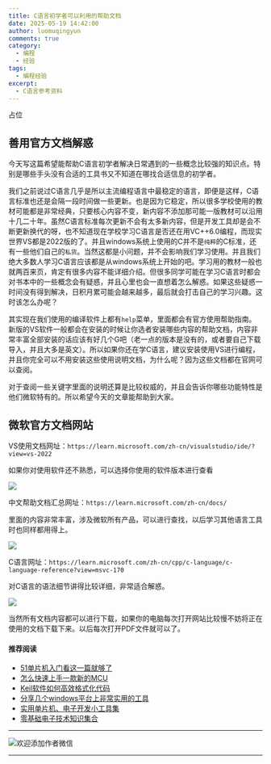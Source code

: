 ```yaml
---
title: C语言初学者可以利用的帮助文档
date: 2025-05-19 14:42:00
author: luomuqingyun
comments: true
category:
  - 编程
  - 经验
tags:
  - 编程经验
excerpt:
  - C语言参考资料
---
```

占位
## 善用官方文档解惑
今天写这篇希望能帮助C语言初学者解决日常遇到的一些概念比较强的知识点。特别是哪些手头没有合适的工具书又不知道在哪找合适信息的初学者。

我们之前说过C语言几乎是所以主流编程语言中最稳定的语言，即便是这样，C语言标准也还是会隔一段时间做一些更新。也是因为它稳定，所以很多学校使用的教材可能都是非常经典，只要核心内容不变，新内容不添加那可能一版教材可以沿用十几二十年。虽然C语言标准每次更新不会有太多新内容，但是开发工具却是会不断更新换代的呀，也不知道现在学校学习C语言是否还在用VC++6.0编程，而现实世界VS都是2022版的了。并且windows系统上使用的C并不是`纯粹`的C标准，还有一些他们自己的`私货`。当然这都是小问题，并不会影响我们学习使用。并且我们绝大多数人学习C语言应该都是从windows系统上开始的吧。学习用的教材一般也就两百来页，肯定有很多内容不能详细介绍。但很多同学可能在学习C语言时都会对书本中的一些概念会有疑惑，并且心里也会一直想着怎么解惑。如果这些疑惑一时间没有得到解决，日积月累可能会越来越多，最后就会打击自己的学习兴趣。这时该怎么办呢？

其实现在我们使用的编译软件上都有`help`菜单，里面都会有官方使用帮助指南。新版的VS软件一般都会在安装的时候让你选者安装哪些内容的帮助文档，内容非常丰富全部安装的话应该有好几个G吧（老一点的版本是没有的，或者要自己下载导入，并且大多是英文）。所以如果你还在学C语言，建议安装使用VS进行编程，并且你完全可以不用安装这些使用说明文档，为什么呢？因为这些文档都在官网可以查阅。

对于查阅一些关键字里面的说明还算是比较权威的，并且会告诉你哪些功能特性是他们微软特有的。所以希望今天的文章能帮助到大家。
## 微软官方文档网站
VS使用文档网址：`https://learn.microsoft.com/zh-cn/visualstudio/ide/?view=vs-2022`

如果你对使用软件还不熟悉，可以选择你使用的软件版本进行查看

![](https://files.mdnice.com/user/38598/e4965b83-8688-4ff5-bfb1-9d38f486c161.png)

中文帮助文档汇总网址：`https://learn.microsoft.com/zh-cn/docs/`

里面的内容非常丰富，涉及微软所有产品，可以进行查找，以后学习其他语言工具时也同样都用得上。

![](https://files.mdnice.com/user/38598/7cd04779-3c52-4bab-bb82-06a7c4b2b98e.png)

C语言网址：`https://learn.microsoft.com/zh-cn/cpp/c-language/c-language-reference?view=msvc-170`

对C语言的语法细节讲得比较详细，非常适合解惑。

![](https://files.mdnice.com/user/38598/51160aed-97f6-469f-811b-ee359c8c25a6.png)

当然所有文档内容都可以进行下载，如果你的电脑每次打开网站比较慢不妨将正在使用的文档下载下来。以后每次打开PDF文件就可以了。

#### 推荐阅读
- [51单片机入门看这一篇就够了](https://mp.weixin.qq.com/s?__biz=MzI1OTQ4MTg4Ng==&mid=2247485523&idx=1&sn=b7fcd1b86e2467d6f03b1a520c39bb06&chksm=ea790022dd0e893452c4994fa16d63111b16d9878c303712f695b58b7af360b7b18c1ed4b201&token=1711068967&lang=zh_CN#rd)
- [怎么快速上手一款新的MCU](https://mp.weixin.qq.com/s?__biz=MzI1OTQ4MTg4Ng==&mid=2247485581&idx=1&sn=b36e6536717774f7931c7aa93d5b237a&chksm=ea7900fcdd0e89ea0db13737720edc996fcb3fdbab3e43b4a92316240ac66d4b5a8bf9a07e78&token=466212876&lang=zh_CN#rd)
- [Keil软件如何高效格式化代码](https://mp.weixin.qq.com/s?__biz=MzI1OTQ4MTg4Ng==&mid=2247485572&idx=1&sn=17cefa35d9d660083d419a7e9b6db6f7&chksm=ea7900f5dd0e89e35b65ba26354cc69ad24f686d8e18abd34e0932567a9345e8c9ed653eee6b&token=1711068967&lang=zh_CN#rd)
- [分享几个windows平台上非常实用的工具](https://mp.weixin.qq.com/s?__biz=MzI1OTQ4MTg4Ng==&mid=2247485420&idx=2&sn=728ca4abbadf7caf51c392e7d7045cbe&chksm=ea790f9ddd0e868b9fa162c80db1876199845f387bbe851c8d38a4e8412329ae635916c13cfb&token=1711068967&lang=zh_CN#rd)
- [实用单片机、电子开发小工具集](https://mp.weixin.qq.com/s?__biz=MzI1OTQ4MTg4Ng==&mid=2247485606&idx=1&sn=2b433faa2e436fc762dc538c9cf3fe14&chksm=ea7900d7dd0e89c169f8948ff3d423016c8f51f1c914eb7b0d20cba8145b9ffa54815915d67b&token=1580674001&lang=zh_CN#rd)
- [零基础电子技术知识集合](https://mp.weixin.qq.com/s?__biz=MzI1OTQ4MTg4Ng==&mid=2247485689&idx=4&sn=211c2d0871a19c5e92cdf0c34f01d96b&chksm=ea790088dd0e899e3042a649a346bc98e94189d1fd18da2b954a7ddb781582dc2d0a82e07f4d&token=970763775&lang=zh_CN#rd)
----
![欢迎添加作者微信](https://files.mdnice.com/user/38598/37e7b97e-a5c7-44d1-9e48-bbe22ab3141d.jpg)

----

